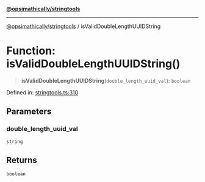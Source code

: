 [**@opsimathically/stringtools**](../README.md)

***

[@opsimathically/stringtools](../README.md) / isValidDoubleLengthUUIDString

# Function: isValidDoubleLengthUUIDString()

> **isValidDoubleLengthUUIDString**(`double_length_uuid_val`): `boolean`

Defined in: [stringtools.ts:310](https://github.com/opsimathically/stringtools/blob/be6279cb127c5f8c1596ccd40cdd74eea6133fed/src/stringtools.ts#L310)

## Parameters

### double\_length\_uuid\_val

`string`

## Returns

`boolean`
